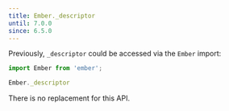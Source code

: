```yaml
---
title: Ember._descriptor
until: 7.0.0
since: 6.5.0
---
```



Previously, `_descriptor` could be accessed via the `Ember` import:
```js
import Ember from 'ember';

Ember._descriptor
```

There is no replacement for this API.
